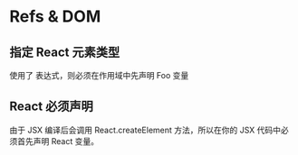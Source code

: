 # Refs & DOM
## 指定 React 元素类型
使用了 <Foo /> 表达式，则必须在作用域中先声明 Foo 变量

## React 必须声明
由于 JSX 编译后会调用 React.createElement 方法，所以在你的 JSX 代码中必须首先声明 React 变量。

##